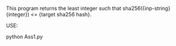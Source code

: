This program returns the least integer such that sha256({inp-string}{integer}) <= {target sha256 hash}.

USE:

python Ass1.py <string>
